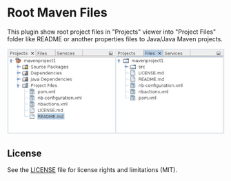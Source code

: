 # Root Maven Files

This plugin show root project files in "Projects" viewer into "Project Files"
folder like README or another properties files to Java/Java Maven projects.

![Screenshot](screenshot.jpg)

## License

See the [LICENSE](LICENSE.md) file for license rights and limitations (MIT).